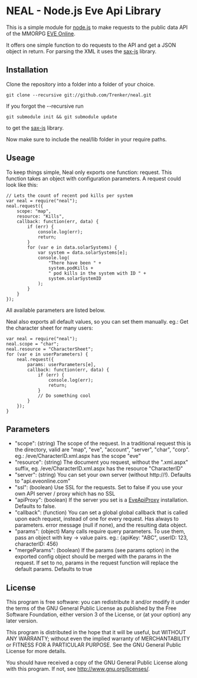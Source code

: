 # NEAL - Node.js Eve Api Library
This is a simple module for [node.js](http://nodejs.org/) to make requests to the public data API of the MMORPG [EVE Online](http://www.eveonline.com/).

It offers one simple function to do requests to the API and get a JSON object in return. For parsing the XML it uses the [sax-js](https://github.com/isaacs/sax-js) library.

## Installation

Clone the repository into a folder into a folder of your choice.

    git clone --recursive git://github.com/Trenker/neal.git

If you forgot the --recursive run

    git submodule init && git submodule update

to get the [sax-js](https://github.com/isaacs/sax-js) library.

Now make sure to include the neal/lib folder in your require paths.

## Useage

To keep things simple, Neal only exports one function: request. This function takes an object with configuration parameters. A request could look like this:

    // Lets the count of recent pod kills per system
    var neal = require("neal");
    neal.request({
        scope: "map",
        resource: "Kills",
        callback: function(err, data) {
            if (err) {
                console.log(err);
                return;
            }
            for (var e in data.solarSystems) {
                var system = data.solarSystems[e];
                console.log(
                    "There have been " +
                    system.podKills + 
                    " pod kills in the system with ID " + 
                    system.solarSystemID
                );
            }
        }
    });

All available parameters are listed below.

Neal also exports all default values, so you can set them manually. eg.: Get the character sheet for many users:

    var neal = require("neal");
    neal.scope = "char";
    neal.resource = "CharacterSheet";
    for (var e in userParameters) {
        neal.request({
            params: userParameters[e],
            callback: function(err, data) {
                if (err) {
                    console.log(err);
                    return;
                }
                // Do something cool
            }
        });
    }

## Parameters

* "scope": (string) The scope of the request. In a traditional request this is the directory, valid are "map", "eve", "account", "server", "char", "corp". eg.: /eve/CharacterID.xml.aspx has the scope "eve"
* "resource": (string) The document you request, without the ".xml.aspx" suffix, eg. /eve/CharacterID.xml.aspx has the resource "CharacterID"
* "server": (string) You can set your own server (without http://!). Defaults to "api.eveonline.com"
* "ssl": (boolean) Use SSL for the requests. Set to false if you use your own API server / proxy which has no SSL
* "apiProxy": (boolean) If the server you set is a [EveApiProxy](https://github.com/Trenker/eveapiproxy) installation. Defaults to false.
* "callback": (function) You can set a global global callback that is called upon each request, instead of one for every request. Has always to parameters. error message (null if none), and the resulting data object.
* "params": (object) Many calls require query parameters. To use them, pass an object with key -> value pairs. eg.:  {apiKey: "ABC", userID: 123, characterID: 456}
* "mergeParams": (boolean) If the params (see params option) in the exported config object should be merged with the params in the request. If set to no, params in the request function will replace the default params. Defaults to true

## License

This program is free software: you can redistribute it and/or modify
it under the terms of the GNU General Public License as published by
the Free Software Foundation, either version 3 of the License, or
(at your option) any later version.

This program is distributed in the hope that it will be useful,
but WITHOUT ANY WARRANTY; without even the implied warranty of
MERCHANTABILITY or FITNESS FOR A PARTICULAR PURPOSE.  See the
GNU General Public License for more details.

You should have received a copy of the GNU General Public License
along with this program.  If not, see <http://www.gnu.org/licenses/>.
